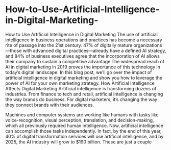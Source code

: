 # How-to-Use-Artificial-Intelligence-in-Digital-Marketing-

How to Use Artificial Intelligence in Digital Marketing
The use of artificial intelligence in business operations and practices has become a necessary rite of passage into the 21st century. 47% of digitally mature organizations—those with advanced digital practices—already have a defined AI strategy, and 84% of business executives agree that the incorporation of AI allows their company to sustain a competitive advantage.The widespread reach of AI in digital marketing in 2019 proves the importance of this technology in today’s digital landscape. In this blog post, we’ll go over the impact of artificial intelligence in digital marketing and show you how to leverage the power of AI for your own marketing strategy.
How Artificial Intelligence Affects Digital Marketing
Artificial intelligence is transforming dozens of industries. From finance to tech and retail, artificial intelligence is changing the way brands do business. For digital marketers, it’s changing the way they connect brands with their audiences.

Machines and computer systems are working like humans with tasks like voice-recognition, visual perception, translation, and decision-making, which all previously required human intelligence. Now, artificial intelligence can accomplish those tasks independently. In fact, by the end of this year, 40% of digital transformation services will use artificial intelligence, and by 2025, the AI industry will grow to $190 billion. These are just a couple
